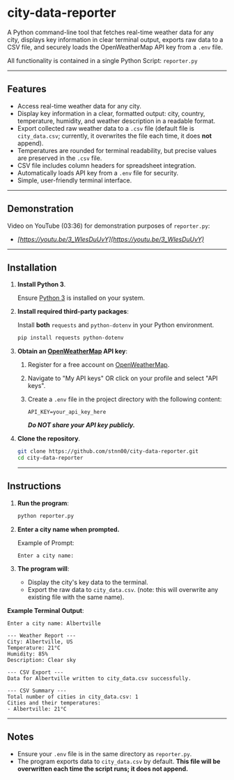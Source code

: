 # city-data-reporter

A Python command-line tool that fetches real-time weather data for any city, displays key information in clear terminal output, exports raw data to a CSV file, and securely loads the OpenWeatherMap API key from a `.env` file.

All functionality is contained in a single Python Script: `reporter.py`

---

## Features

- Access real-time weather data for any city.
- Display key information in a clear, formatted output: city, country, temperature, humidity, and weather description in a readable format.
- Export collected raw weather data to a `.csv` file (default file is `city_data.csv`; currently, it overwrites the file each time, it does **not** append).
- Temperatures are rounded for terminal readability, but precise values are preserved in the `.csv` file.
- CSV file includes column headers for spreadsheet integration.
- Automatically loads API key from a `.env` file for security.
- Simple, user-friendly terminal interface.

---

## Demonstration

Video on YouTube (03:36) for demonstration purposes of `reporter.py`:

- *[https://youtu.be/3_WlesDuUvY](https://youtu.be/3_WlesDuUvY)*

---

## Installation

1. **Install Python 3**.

    Ensure [Python 3](https://www.python.org/downloads/) is installed on your system.
    
2. **Install required third-party packages**:

    Install **both** `requests` and `python-dotenv` in your Python environment.

    ``` bash
    pip install requests python-dotenv
    ```

3. **Obtain an [OpenWeatherMap](https://openweathermap.org/) API key**:

    1. Register for a free account on [OpenWeatherMap](https://home.openweathermap.org/users/sign_up).
    2. Navigate to "My API keys" OR click on your profile and select "API keys".
    3. Create a `.env` file in the project directory with the following content:

        ```env
        API_KEY=your_api_key_here
        ```

        ***Do NOT share your API key publicly.***

4. **Clone the repository**.
   ```bash
   git clone https://github.com/stnn00/city-data-reporter.git
   cd city-data-reporter
   ```

   ---

## Instructions
1. **Run the program**:
    ```bash
    python reporter.py
    ```

2. **Enter a city name when prompted.**

    Example of Prompt:
    ```text
    Enter a city name:
    ```

3. **The program will**:
    - Display the city's key data to the terminal.
    - Export the raw data to `city_data.csv`. (note: this will overwrite any existing file with the same name).

**Example Terminal Output**:
```text
Enter a city name: Albertville

--- Weather Report ---
City: Albertville, US
Temperature: 21°C
Humidity: 85%
Description: Clear sky

--- CSV Export ---
Data for Albertville written to city_data.csv successfully.

--- CSV Summary ---
Total number of cities in city_data.csv: 1
Cities and their temperatures:
- Albertville: 21°C
```

---

## Notes

- Ensure your `.env` file is in the same directory as `reporter.py`.
- The program exports data to `city_data.csv` by default. **This file will be overwritten each time the script runs; it does not append.**